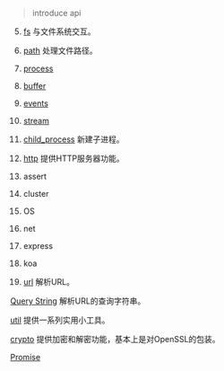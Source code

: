 > introduce api

5. [fs](http://nodeapi.ucdok.com/api/fs.html) 与文件系统交互。

6. [path](./path) 处理文件路径。

7. [process](./process)

8. [buffer](http://nodeapi.ucdok.com/api/buffer.html)

9. [events](http://nodeapi.ucdok.com/api/events.html)

10. [stream](http://nodeapi.ucdok.com/api/stream.html)

11. [child_process](http://nodeapi.ucdok.com/api/child_process.html) 新建子进程。

12. [http](http://nodeapi.ucdok.com/api/http.html) 提供HTTP服务器功能。

13. assert

14. cluster

15. OS

16. net

17. express

18. koa

19. [url](http://nodeapi.ucdok.com/api/url.html) 解析URL。

[Query String](http://nodeapi.ucdok.com/#/api/querystring.html) 解析URL的查询字符串。

[util]() 提供一系列实用小工具。

[crypto]() 提供加密和解密功能，基本上是对OpenSSL的包装。

[Promise]()




